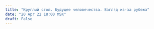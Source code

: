 ```yaml
---
title: "Круглый стол. Будущее человечества. Взгляд из-за рубежа"
date: "20 Apr 22 18:00 MSK"
draft: False
---
```


